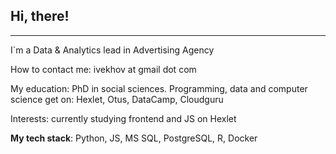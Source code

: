 ## Hi, there!

----
I`m a Data & Analytics lead in Advertising Agency

How to contact me: ivekhov at gmail dot com

My education: PhD in social sciences. Programming, data and computer science get on: Hexlet, Otus, DataCamp, Cloudguru

Interests: currently studying frontend and JS on Hexlet

**My tech stack**: Python, JS, MS SQL, PostgreSQL, R, Docker

